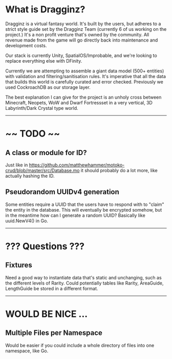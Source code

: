 # What is Dragginz?

Dragginz is a virtual fantasy world.  It's built by the users, but adheres to a strict style guide set by the Dragginz Team (currently 6 of us working on the project.)  It's a non profit venture that's owned by the community.
All revenue made from the game will go directly back into maintenance and development costs.

Our stack is currently Unity, SpatialOS/Improbable, and we're looking to replace everything else with DFinity.

Currently we are attempting to assemble a giant data model (500+ entities) with validation and filtering/sanitisation rules.  It's imperative that all the data that builds this world is carefully curated and error checked.  Previously we
used CockroachDB as our storage layer.

The best explanation I can give for the project is an unholy cross between Minecraft, Neopets, WoW and Dwarf Fortressset in a very vertical, 3D Labyrinth/Dark Crystal type world.

---

# ~~ TODO ~~

## A class or module for ID?

Just like in https://github.com/matthewhammer/motoko-crud/blob/master/src/Database.mo it should probably do a lot more, like actually hashing the ID.

## Pseudorandom UUIDv4 generation

Some entities require a UUID that the users have to respond with to "claim" the entity in the database.  This will eventually be
encrypted somehow, but in the meantime how can I generate a random UUID?  Basically like uuid.NewV4() in Go.

---

# ??? Questions ???

## Fixtures

Need a good way to instantiate data that's static and unchanging, such as the different levels of Rarity.  Could potentially tables like Rarity, AreaGuide, LengthGuide be stored in a different format.

---

# WOULD BE NICE ...

## Multiple Files per Namespace

Would be easier if you could include a whole directory of files into one namespace, like Go.

